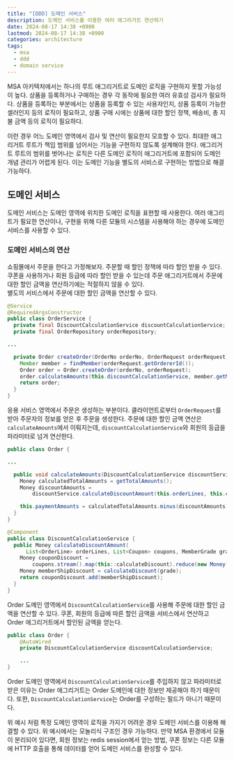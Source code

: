 ```yaml
---
title: "[DDD] 도메인 서비스"
description: 도메인 서비스를 이용한 여러 애그리거트 연산하기
date: 2024-08-17 14:38 +0900
lastmod: 2024-08-17 14:38 +0900
categories: architecture
tags:
  - msa
  - ddd
  - domain service
---
```


MSA 아키텍처에서는 하나의 루트 애그리거트로 도메인 로직을 구현하지 못할 가능성이 높다. 상품을 등록하거나 구매하는 경우 각 동작에 필요한 여러 유효성 검사가 필요하다.
상품을 등록하는 부분에서는 상품을 등록할 수 있는 사용자인지, 상품 등록이 가능한 셀러인지 등의 로직이 필요하고, 상품 구매 시에는 상품에 대한 할인 정책, 배송비, 총 지불 금액 등의 로직이 필요하다.

이런 경우 어느 도메인 영역에서 검사 및 연산이 필요한지 모호할 수 있다. 최대한 애그리거트 루트가 책임 범위를 넘어서는 기능을 구현하지 않도록 설계해야 한다. 애그리거트 루트의 범위를 벗어나는 로직은 다른 도메인 로직이 애그리거트에 포함되어 도메인 개념 관리가 어렵게 된다. 이는 도메인 기능을 별도의 서비스로 구현하는 방법으로 해결 가능하다.

## 도메인 서비스

도메인 서비스는 도메인 영역에 위치한 도메인 로직을 표현할 때 사용한다. 여러 애그리트가 필요한 연산이나, 구현을 위해 다른 모듈의 시스템을 사용해야 하는 경우에 도메인 서비스를 사용할 수 있다.

### 도메인 서비스의 연산

쇼핑몰에서 주문을 한다고 가정해보자. 주문할 때 할인 정책에 따라 할인 받을 수 있다. 쿠폰을 사용하거나 회원 등급에 따라 할인 받을 수 있는데 주문 애그리거트에서 주문에 대한 할인 금액을 연산하기에는 적절하지 않을 수 있다.  
별도의 서비스에서 주문에 대한 할인 금액을 연산할 수 있다.

```java
@Service
@RequiredArgsConstructor
public class OrderService {
  private final DiscountCalculationService discountCalculationService;
  private final OrderRepository orderRepository;

...

  private Order createOrder(OrderNo orderNo, OrderRequest orderRequest) {
    Member member = findMember(orderRequest.getOrdererId());
    Order order = Order.createOrder(orderNo, orderRequest);
    order.calculateAmounts(this.discountCalculationService, member.getMemberGrade());
    return order;
  }
}
```

응용 서비스 영역에서 주문은 생성하는 부분이다. 클라이언트로부터 `OrderRequest`를 받아 주문자의 정보를 얻은 후 주문을 생성한다. 주문에 대한 할인 금액 연산은 `calculateAmounts`에서 이뤄지는데, `discountCalculationService`와 회원의 등급을 파라미터로 넘겨 연산한다.

```java
public class Order {

...

  public void calculateAmounts(DiscountCalculationService discountService, MemberGrade grade) {
    Money calculatedTotalAmounts = getTotalAmounts();
    Money discountAmounts =
        discountService.calculateDiscountAmount(this.orderLines, this.coupons, grade);

    this.paymentAmounts = calculatedTotalAmounts.minus(discountAmounts);
  }
}
```

```java
@Component
public class DiscountCalculationService {
  public Money calculateDiscountAmount(
      List<OrderLine> orderLines, List<Coupon> coupons, MemberGrade grade) {
    Money couponDiscount =
        coupons.stream().map(this::calculateDiscount).reduce(new Money(0), Money::add);
    Money memberShipDiscount = calculateDiscount(grade);
    return couponDiscount.add(memberShipDiscount);
  }
}
```

Order 도메인 영역에서 `DiscountCalculationService`를 사용해 주문에 대한 할인 금액을 연산할 수 있다. 쿠폰, 회원의 등급에 따른 할인 금액을 서비스에서 연산하고 Order 애그리거트에서 할인된 금액을 얻는다.

```java
public class Order {
	@AutoWired
	private DiscountCalculationService discountCalculationService;

	...
}
```

Order 도메인 영역에서 `DiscountCalculationService`를 주입하지 않고 파라미터로 받은 이유는 Order 애그리거트는 Order 도메인에 대한 정보만 제공해야 하기 때문이다. 또한, `DiscountCalculationService`는 Order를 구성하는 필드가 아니기 때문이다.

위 예시 처럼 특정 도메인 영역이 로직을 가지기 어려운 경우 도메인 서비스를 이용해 해결할 수 있다. 위 예시에서는 모놀리식 구조인 경우 가능하다. 만약 MSA 환경에서 모듈이 분리되어 있다면, 회원 정보는 redis session에서 얻는 방법, 쿠폰 정보는 다른 모듈에 HTTP 호출을 통해 데이터를 얻어 도메인 서비스를 완성할 수 있다.
